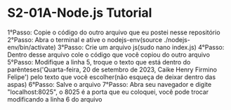 # S2-01A-Node.js Tutorial
1°Passo: Copie o código do outro arquivo que eu postei nesse repositório
2°Passo: Abra o terminal e ative o nodejs-env(source ./nodejs-env/bin/activate)
3°Passo: Crie um arquivo js(sudo nano index.js)
4°Passo: Dentro desse arquivo cole o código que você copiou do outro arquivo
5°Passo: Modifique a linha 5, troque o texto que está dentro do parênteses('Quarta-feira, 20 de setembro de 2023, Caike Henry Firmino Felipe') pelo texto que você escolher(não esqueça de deixar dentro das aspas)
6°Passo: Salve o arquivo
7°Passo: Abra seu navegador e digite "localhost:8025", o 8025 é a porta que eu coloquei, você pode trocar modificando a linha 6 do arquivo
